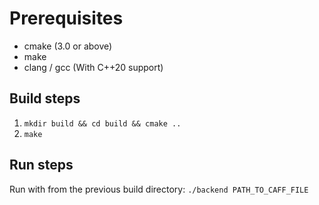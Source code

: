# Prerequisites

- cmake (3.0 or above)
- make
- clang / gcc (With C++20 support)

## Build steps

1. `mkdir build && cd build && cmake ..`
2. `make`

## Run steps
Run with from the previous build directory:
`./backend PATH_TO_CAFF_FILE`